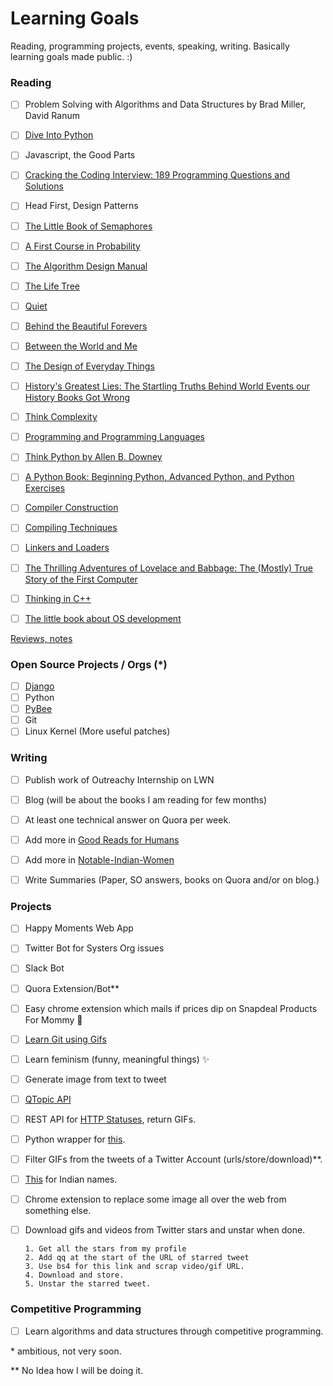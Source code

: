 # Learning Goals
Reading, programming projects, events, speaking, writing. Basically learning goals made public. :)

### Reading
 - [ ] Problem Solving with Algorithms and Data Structures by Brad Miller, David Ranum
 - [ ] [Dive Into Python](http://www.diveintopython.net/)
 - [ ] Javascript, the Good Parts
 - [ ] [Cracking the Coding Interview: 189 Programming Questions and Solutions](https://www.amazon.com/Cracking-Coding-Interview-Programming-Questions/dp/0984782850)
 - [ ] Head First, Design Patterns
 - [ ] [The Little Book of Semaphores](http://greenteapress.com/wp/semaphores/)
 - [ ] [A First Course in Probability](https://www.amazon.com/gp/product/013603313X/ref=as_li_tl?ie=UTF8&tag=abroaview-20&camp=1789&creative=9325&linkCode=as2&creativeASIN=013603313X&linkId=ba9a3635504a6aadc9f40d3faf3c8785)
 - [ ] [The Algorithm Design Manual](https://www.amazon.com/gp/product/1848000693/ref=as_li_tl?ie=UTF8&tag=abroaview-20&camp=1789&creative=9325&linkCode=as2&creativeASIN=1848000693&linkId=59bca0c3da96693a0c5384c97f6e59bb)
 - [ ] [The Life Tree](http://www.amazon.in/Life-Tree-P-J-Abdul-Kalam/dp/0143425846?tag=googinhydr18418-21&tag=googinkenshoo-21&ascsubtag=49e04210-7724-42c6-8a2f-bb17b241cbc5)
 - [ ] [Quiet](http://www.amazon.in/Quiet-power-introverts-world-talking/dp/0141029196?tag=googinhydr18418-21&tag=googinkenshoo-21&ascsubtag=49e04210-7724-42c6-8a2f-bb17b241cbc5)
 - [ ] [Behind the Beautiful Forevers](http://www.behindthebeautifulforevers.com/)
 - [ ] [Between the World and Me](http://www.amazon.in/Between-World-Me-Ta-Nehisi-Coates/dp/0812993543)
 - [ ] [The Design of Everyday Things](http://www.amazon.in/Design-Everyday-Things-Multimode-Cd/dp/1452654123)
 - [ ] [History's Greatest Lies: The Startling Truths Behind World Events our History Books Got Wrong](https://www.amazon.com/Historys-Greatest-Lies-Startling-History/dp/1592333362)
 - [ ] [Think Complexity](http://www.greenteapress.com/compmod/)
 - [ ] [Programming and Programming Languages](http://papl.cs.brown.edu/2014/index.html)
 - [ ] [Think Python by Allen B. Downey](http://greenteapress.com/wp/think-python/)
 - [ ] [A Python Book: Beginning Python, Advanced Python, and Python Exercises](http://www.davekuhlman.org/python_book_01.html)
 - [ ] [Compiler Construction](http://www.ethoberon.ethz.ch/WirthPubl/CBEAll.pdf)
 - [ ] [Compiling Techniques](http://www.chilton-computing.org.uk/acl/literature/books/compilingtechniques/overview.htm)
 - [ ] [Linkers and Loaders](http://www.iecc.com/linker/)
 - [ ] [The Thrilling Adventures of Lovelace and Babbage: The (Mostly) True Story of the First Computer](http://www.amazon.in/Thrilling-Adventures-Lovelace-Babbage-Computer/dp/0141981539?ie=UTF8&redirect=true&ref_=ya_st_dp_summary)
 - [ ] [Thinking in C++](http://www.amazon.in/Thinking-Introduction-Standard-Bruce-Eckel/dp/0139798099)
 - [ ] [The little book about OS development](http://littleosbook.github.io/)

 
 [Reviews, notes](https://tapaswenipathak.wordpress.com/category/reading/)
 
 
### Open Source Projects / Orgs (\*)
 - [ ] [Django](https://github.com/django/django)
 - [ ] Python
 - [ ] [PyBee](https://github.com/pybee)
 - [ ] Git
 - [ ] Linux Kernel (More useful patches)
 
### Writing
 - [ ] Publish work of Outreachy Internship on LWN
 - [ ] Blog (will be about the books I am reading for few months)
 - [ ] At least one technical answer on Quora per week. 
 - [ ] Add more in [Good Reads for Humans](https://github.com/tapasweni-pathak/Good-Reads-For-Humans)
 - [ ] Add more in [Notable-Indian-Women](https://github.com/tapasweni-pathak/Notable-Indian-Women)
 - [ ] Write Summaries (Paper, SO answers, books on Quora and/or on blog.)
 
 
### Projects
- [ ] Happy Moments Web App
- [ ] Twitter Bot for Systers Org issues
- [ ] Slack Bot
- [ ] Quora Extension/Bot\*\*
- [ ] Easy chrome extension which mails if prices dip on Snapdeal Products For Mommy :rabbit:
- [ ] [Learn Git using Gifs](https://github.com/tapasweni-pathak/GitGIFs)
- [ ] Learn feminism (funny, meaningful things) :sparkles:
- [ ] Generate image from text to tweet
- [ ] [QTopic API](https://github.com/tapasweni-pathak/QTopic-API)
- [ ] REST API for [HTTP Statuses](https://httpstatuses.com), return GIFs.
- [ ] Python wrapper for [this](https://github.com/mangrep/ifsc-rest-api).
- [ ] Filter GIFs from the tweets of a Twitter Account (urls/store/download)\*\*.
- [ ] [This](http://everyonehasaname.com/) for Indian names.
- [ ] Chrome extension to replace some image all over the web from something else.
- [ ] Download gifs and videos from Twitter stars and unstar when done.
       
      1. Get all the stars from my profile
      2. Add qq at the start of the URL of starred tweet
      3. Use bs4 for this link and scrap video/gif URL.
      4. Download and store.
      5. Unstar the starred tweet.
      
 

### Competitive Programming
- [ ] Learn algorithms and data structures through competitive programming.




 
 
 
 
 
\* ambitious, not very soon.

\*\* No Idea how I will be doing it.

 
 

